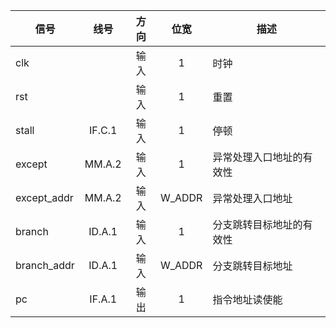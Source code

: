 | 信号        |  线号  | 方向 |  位宽  | 描述                     |
| ----------- | :----: | :--: | :----: | ------------------------ |
| clk         |        | 输入 |   1    | 时钟                     |
| rst         |        | 输入 |   1    | 重置                     |
| stall       | IF.C.1 | 输入 |   1    | 停顿                     |
| except      | MM.A.2 | 输入 |   1    | 异常处理入口地址的有效性 |
| except_addr | MM.A.2 | 输入 | W_ADDR | 异常处理入口地址         |
| branch      | ID.A.1 | 输入 |   1    | 分支跳转目标地址的有效性 |
| branch_addr | ID.A.1 | 输入 | W_ADDR | 分支跳转目标地址         |
| pc          | IF.A.1 | 输出 |   1    | 指令地址读使能           |
